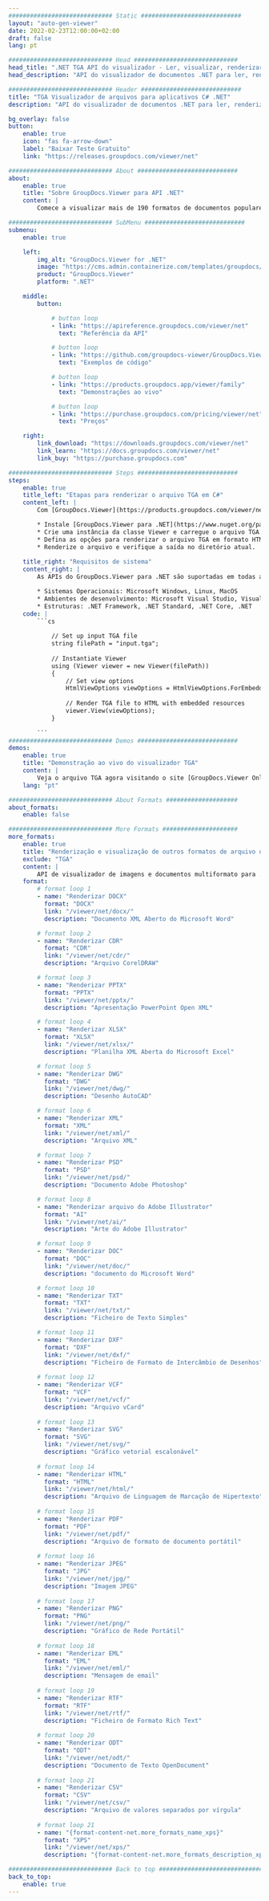 ```yaml
---
############################# Static ############################
layout: "auto-gen-viewer"
date: 2022-02-23T12:00:00+02:00
draft: false
lang: pt

############################# Head #############################
head_title: ".NET TGA API do visualizador - Ler, visualizar, renderizar em C# VB.NET"
head_description: "API do visualizador de documentos .NET para ler, renderizar e exibir TGA em qualquer tipo de aplicativo C#, ASP.NET, VB.NET e .NET Core."

############################# Header ############################
title: "TGA Visualizador de arquivos para aplicativos C# .NET" 
description: "API do visualizador de documentos .NET para ler, renderizar e exibir o arquivo TGA em qualquer tipo de aplicativo C#, ASP.NET, VB.NET e .NET Core. Visualize os arquivos renderizados com formatação e layout reais em HTML5, PDF ou como uma imagem usando algumas linhas do código." 

bg_overlay: false
button:
    enable: true
    icon: "fas fa-arrow-down"
    label: "Baixar Teste Gratuito"
    link: "https://releases.groupdocs.com/viewer/net"

############################# About ############################
about:
    enable: true
    title: "Sobre GroupDocs.Viewer para API .NET" 
    content: |
        Comece a visualizar mais de 190 formatos de documentos populares em seus aplicativos .NET usando GroupDocs.Viewer para APIs .NET adicionando algumas linhas de código. Os desenvolvedores podem facilmente exibir PDF, Processamento de Texto, Planilha do Excel, Apresentação, Visio, Projeto, Outlook e muitos outros formatos de documento populares nos modos HTML5, imagem ou PDF. A renderização do documento é rápida, idêntica ao arquivo fonte original e não requer a instalação de software adicional ou qualquer outra biblioteca externa.

############################# SubMenu ############################
submenu:
    enable: true

    left:
        img_alt: "GroupDocs.Viewer for .NET"
        image: "https://cms.admin.containerize.com/templates/groupdocs/images/product-logos/90x90-noborder/groupdocs-viewer-net.png"
        product: "GroupDocs.Viewer"
        platform: ".NET"

    middle:
        button:

            # button loop
            - link: "https://apireference.groupdocs.com/viewer/net"
              text: "Referência da API"

            # button loop
            - link: "https://github.com/groupdocs-viewer/GroupDocs.Viewer-for-.NET"
              text: "Exemplos de código"

            # button loop
            - link: "https://products.groupdocs.app/viewer/family"
              text: "Demonstrações ao vivo"

            # button loop
            - link: "https://purchase.groupdocs.com/pricing/viewer/net"
              text: "Preços"

    right:
        link_download: "https://downloads.groupdocs.com/viewer/net"
        link_learn: "https://docs.groupdocs.com/viewer/net"
        link_buy: "https://purchase.groupdocs.com"

############################# Steps ############################
steps:
    enable: true
    title_left: "Etapas para renderizar o arquivo TGA em C#" 
    content_left: |
        Com [GroupDocs.Viewer](https://products.groupdocs.com/viewer/net/) você pode renderizar TGA para HTML, JPEG, PNG ou PDF em algumas etapas.

        * Instale [GroupDocs.Viewer para .NET](https://www.nuget.org/packages/groupdocs.viewer) usando seu gerenciador de pacotes favorito. 
        * Crie uma instância da classe Viewer e carregue o arquivo TGA com o caminho completo. 
        * Defina as opções para renderizar o arquivo TGA em formato HTML, PNG, JPEG ou PDF. 
        * Renderize o arquivo e verifique a saída no diretório atual. 
        
    title_right: "Requisitos de sistema" 
    content_right: |
        As APIs do GroupDocs.Viewer para .NET são suportadas em todas as principais plataformas e sistemas operacionais. Antes de executar o código abaixo, certifique-se de ter os seguintes pré-requisitos instalados em seu sistema.

        * Sistemas Operacionais: Microsoft Windows, Linux, MacOS 
        * Ambientes de desenvolvimento: Microsoft Visual Studio, Visual Studio Code, .NET CLI 
        * Estruturas: .NET Framework, .NET Standard, .NET Core, .NET 
    code: |
        ```cs
                        
            // Set up input TGA file
            string filePath = "input.tga";
        
            // Instantiate Viewer
            using (Viewer viewer = new Viewer(filePath))
            {
            	// Set view options 
            	HtmlViewOptions viewOptions = HtmlViewOptions.ForEmbeddedResources();
                    
            	// Render TGA file to HTML with embedded resources
            	viewer.View(viewOptions);
            }
             
        ```
############################# Demos ############################
demos:
    enable: true
    title: "Demonstração ao vivo do visualizador TGA"
    content: |
        Veja o arquivo TGA agora visitando o site [GroupDocs.Viewer Online Apps](https://products.groupdocs.app/viewer/tga).
    lang: "pt"

############################# About Formats ####################
about_formats:
    enable: false

############################# More Formats #####################
more_formats:
    enable: true
    title: "Renderização e visualização de outros formatos de arquivo usando C#"
    exclude: "TGA"
    content: |
        API de visualizador de imagens e documentos multiformato para .NET. Veja alguns dos formatos de arquivo populares abaixo sem nenhum visualizador externo.
    format: 
        # format loop 1
        - name: "Renderizar DOCX"
          format: "DOCX"
          link: "/viewer/net/docx/"
          description: "Documento XML Aberto do Microsoft Word" 

        # format loop 2
        - name: "Renderizar CDR" 
          format: "CDR"
          link: "/viewer/net/cdr/"
          description: "Arquivo CorelDRAW" 

        # format loop 3
        - name: "Renderizar PPTX"
          format: "PPTX"
          link: "/viewer/net/pptx/"
          description: "Apresentação PowerPoint Open XML" 

        # format loop 4
        - name: "Renderizar XLSX"
          format: "XLSX"
          link: "/viewer/net/xlsx/"
          description: "Planilha XML Aberta do Microsoft Excel" 

        # format loop 5
        - name: "Renderizar DWG"
          format: "DWG"
          link: "/viewer/net/dwg/"
          description: "Desenho AutoCAD"

        # format loop 6
        - name: "Renderizar XML"
          format: "XML"
          link: "/viewer/net/xml/"
          description: "Arquivo XML"

        # format loop 7
        - name: "Renderizar PSD"
          format: "PSD"
          link: "/viewer/net/psd/"
          description: "Documento Adobe Photoshop"

        # format loop 8
        - name: "Renderizar arquivo do Adobe Illustrator"
          format: "AI"
          link: "/viewer/net/ai/"
          description: "Arte do Adobe Illustrator"

        # format loop 9
        - name: "Renderizar DOC"
          format: "DOC"
          link: "/viewer/net/doc/"
          description: "documento do Microsoft Word" 

        # format loop 10
        - name: "Renderizar TXT" 
          format: "TXT"
          link: "/viewer/net/txt/"
          description: "Ficheiro de Texto Simples" 

        # format loop 11
        - name: "Renderizar DXF" 
          format: "DXF"
          link: "/viewer/net/dxf/"
          description: "Ficheiro de Formato de Intercâmbio de Desenhos"  
          
        # format loop 12
        - name: "Renderizar VCF"
          format: "VCF"
          link: "/viewer/net/vcf/"
          description: "Arquivo vCard"  
              
        # format loop 13
        - name: "Renderizar SVG"
          format: "SVG"
          link: "/viewer/net/svg/"
          description: "Gráfico vetorial escalonável" 
          
        # format loop 14
        - name: "Renderizar HTML"
          format: "HTML"
          link: "/viewer/net/html/"
          description: "Arquivo de Linguagem de Marcação de Hipertexto" 
          
        # format loop 15
        - name: "Renderizar PDF"
          format: "PDF"
          link: "/viewer/net/pdf/"
          description: "Arquivo de formato de documento portátil"
          
        # format loop 16
        - name: "Renderizar JPEG"
          format: "JPG"
          link: "/viewer/net/jpg/"
          description: "Imagem JPEG"
          
        # format loop 17
        - name: "Renderizar PNG"
          format: "PNG"
          link: "/viewer/net/png/"
          description: "Gráfico de Rede Portátil" 
          
        # format loop 18
        - name: "Renderizar EML"
          format: "EML"
          link: "/viewer/net/eml/"
          description: "Mensagem de email" 
          
        # format loop 19
        - name: "Renderizar RTF"
          format: "RTF"
          link: "/viewer/net/rtf/"
          description: "Ficheiro de Formato Rich Text" 
          
        # format loop 20
        - name: "Renderizar ODT"
          format: "ODT"
          link: "/viewer/net/odt/"
          description: "Documento de Texto OpenDocument" 
          
        # format loop 21
        - name: "Renderizar CSV"
          format: "CSV"
          link: "/viewer/net/csv/"
          description: "Arquivo de valores separados por vírgula" 
          
        # format loop 21
        - name: "{format-content-net.more_formats_name_xps}"
          format: "XPS"
          link: "/viewer/net/xps/"
          description: "{format-content-net.more_formats_description_xps}" 

############################# Back to top ###############################
back_to_top:
    enable: true
---
```

